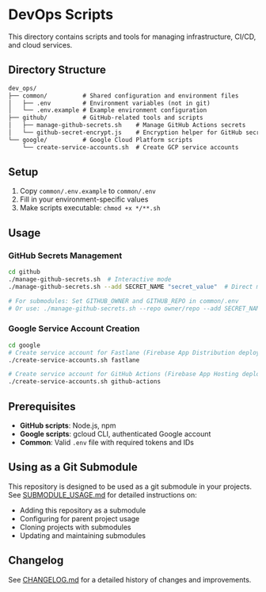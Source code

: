 # DevOps Scripts

This directory contains scripts and tools for managing infrastructure, CI/CD, and cloud services.

## Directory Structure

```md
dev_ops/
├── common/          # Shared configuration and environment files
│   ├── .env         # Environment variables (not in git)
│   └── .env.example # Example environment configuration
├── github/          # GitHub-related tools and scripts
│   ├── manage-github-secrets.sh    # Manage GitHub Actions secrets
│   └── github-secret-encrypt.js    # Encryption helper for GitHub secrets
└── google/          # Google Cloud Platform scripts
    └── create-service-accounts.sh  # Create GCP service accounts
```

## Setup

1. Copy `common/.env.example` to `common/.env`
2. Fill in your environment-specific values
3. Make scripts executable: `chmod +x */**.sh`

## Usage

### GitHub Secrets Management

```bash
cd github
./manage-github-secrets.sh  # Interactive mode
./manage-github-secrets.sh --add SECRET_NAME "secret_value"  # Direct mode

# For submodules: Set GITHUB_OWNER and GITHUB_REPO in common/.env
# Or use: ./manage-github-secrets.sh --repo owner/repo --add SECRET_NAME "value"
```

### Google Service Account Creation

```bash
cd google
# Create service account for Fastlane (Firebase App Distribution deployment)
./create-service-accounts.sh fastlane

# Create service account for GitHub Actions (Firebase App Hosting deployment)
./create-service-accounts.sh github-actions
```

## Prerequisites

- **GitHub scripts**: Node.js, npm
- **Google scripts**: gcloud CLI, authenticated Google account
- **Common**: Valid `.env` file with required tokens and IDs

## Using as a Git Submodule

This repository is designed to be used as a git submodule in your projects. See [SUBMODULE_USAGE.md](SUBMODULE_USAGE.md) for detailed instructions on:

- Adding this repository as a submodule
- Configuring for parent project usage
- Cloning projects with submodules
- Updating and maintaining submodules

## Changelog

See [CHANGELOG.md](CHANGELOG.md) for a detailed history of changes and improvements.

